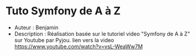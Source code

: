 Tuto Symfony de A à Z
========================

* Auteur : Benjamin
* Description : Réalisation basée sur le tutoriel video "Symfony de A à Z" sur Youtube par Pyjou.
lien vers la video https://www.youtube.com/watch?v=vsL-WeaWw7M